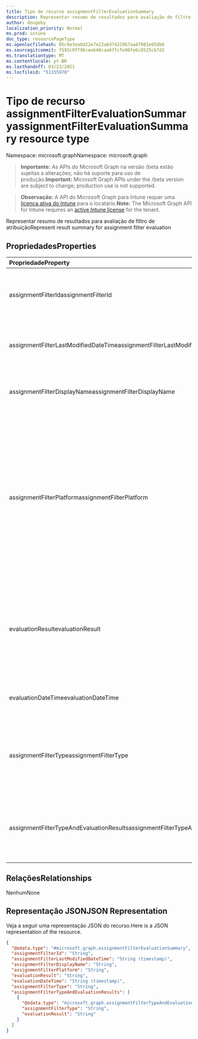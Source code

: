```yaml
---
title: Tipo de recurso assignmentFilterEvaluationSummary
description: Representar resumo de resultados para avaliação de filtro de atribuição
author: dougeby
localization_priority: Normal
ms.prod: intune
doc_type: resourcePageType
ms.openlocfilehash: 05c9a3eabd22e7e22a6d74229b7aa47901e05db6
ms.sourcegitcommit: f592c9ff96ceeb40caa67fcfe90fe6c8525cb7d2
ms.translationtype: MT
ms.contentlocale: pt-BR
ms.lasthandoff: 03/23/2021
ms.locfileid: "51155978"
---
```

# <a name="assignmentfilterevaluationsummary-resource-type"></a><span data-ttu-id="ee047-103">Tipo de recurso assignmentFilterEvaluationSummary</span><span class="sxs-lookup"><span data-stu-id="ee047-103">assignmentFilterEvaluationSummary resource type</span></span>

<span data-ttu-id="ee047-104">Namespace: microsoft.graph</span><span class="sxs-lookup"><span data-stu-id="ee047-104">Namespace: microsoft.graph</span></span>

> <span data-ttu-id="ee047-105">**Importante:** As APIs do Microsoft Graph na versão /beta estão sujeitas a alterações; não há suporte para uso de produção.</span><span class="sxs-lookup"><span data-stu-id="ee047-105">**Important:** Microsoft Graph APIs under the /beta version are subject to change; production use is not supported.</span></span>

> <span data-ttu-id="ee047-106">**Observação:** A API do Microsoft Graph para Intune requer uma [licença ativa do Intune](https://go.microsoft.com/fwlink/?linkid=839381) para o locatário.</span><span class="sxs-lookup"><span data-stu-id="ee047-106">**Note:** The Microsoft Graph API for Intune requires an [active Intune license](https://go.microsoft.com/fwlink/?linkid=839381) for the tenant.</span></span>

<span data-ttu-id="ee047-107">Representar resumo de resultados para avaliação de filtro de atribuição</span><span class="sxs-lookup"><span data-stu-id="ee047-107">Represent result summary for assignment filter evaluation</span></span>

## <a name="properties"></a><span data-ttu-id="ee047-108">Propriedades</span><span class="sxs-lookup"><span data-stu-id="ee047-108">Properties</span></span>
|<span data-ttu-id="ee047-109">Propriedade</span><span class="sxs-lookup"><span data-stu-id="ee047-109">Property</span></span>|<span data-ttu-id="ee047-110">Tipo</span><span class="sxs-lookup"><span data-stu-id="ee047-110">Type</span></span>|<span data-ttu-id="ee047-111">Descrição</span><span class="sxs-lookup"><span data-stu-id="ee047-111">Description</span></span>|
|:---|:---|:---|
|<span data-ttu-id="ee047-112">assignmentFilterId</span><span class="sxs-lookup"><span data-stu-id="ee047-112">assignmentFilterId</span></span>|<span data-ttu-id="ee047-113">Cadeia de caracteres</span><span class="sxs-lookup"><span data-stu-id="ee047-113">String</span></span>|<span data-ttu-id="ee047-114">Identificador exclusivo do objeto de filtro de atribuição</span><span class="sxs-lookup"><span data-stu-id="ee047-114">Unique identifier for the assignment filter object</span></span>|
|<span data-ttu-id="ee047-115">assignmentFilterLastModifiedDateTime</span><span class="sxs-lookup"><span data-stu-id="ee047-115">assignmentFilterLastModifiedDateTime</span></span>|<span data-ttu-id="ee047-116">DateTimeOffset</span><span class="sxs-lookup"><span data-stu-id="ee047-116">DateTimeOffset</span></span>|<span data-ttu-id="ee047-117">A hora em que o filtro de atribuição foi modificado pela última vez.</span><span class="sxs-lookup"><span data-stu-id="ee047-117">The time the assignment filter was last modified.</span></span>|
|<span data-ttu-id="ee047-118">assignmentFilterDisplayName</span><span class="sxs-lookup"><span data-stu-id="ee047-118">assignmentFilterDisplayName</span></span>|<span data-ttu-id="ee047-119">Cadeia de caracteres</span><span class="sxs-lookup"><span data-stu-id="ee047-119">String</span></span>|<span data-ttu-id="ee047-120">O nome definido pelo administrador para filtro de atribuição.</span><span class="sxs-lookup"><span data-stu-id="ee047-120">The admin defined name for assignment filter.</span></span>|
|<span data-ttu-id="ee047-121">assignmentFilterPlatform</span><span class="sxs-lookup"><span data-stu-id="ee047-121">assignmentFilterPlatform</span></span>|[<span data-ttu-id="ee047-122">devicePlatformType</span><span class="sxs-lookup"><span data-stu-id="ee047-122">devicePlatformType</span></span>](../resources/intune-shared-deviceplatformtype.md)|<span data-ttu-id="ee047-123">A plataforma para a qual esse filtro de atribuição é criado.</span><span class="sxs-lookup"><span data-stu-id="ee047-123">The platform for which this assignment filter is created.</span></span> <span data-ttu-id="ee047-124">Os valores possíveis são: `android`, `androidForWork`, `iOS`, `macOS`, `windowsPhone81`, `windows81AndLater`, `windows10AndLater`, `androidWorkProfile`, `unknown`.</span><span class="sxs-lookup"><span data-stu-id="ee047-124">Possible values are: `android`, `androidForWork`, `iOS`, `macOS`, `windowsPhone81`, `windows81AndLater`, `windows10AndLater`, `androidWorkProfile`, `unknown`.</span></span>|
|<span data-ttu-id="ee047-125">evaluationResult</span><span class="sxs-lookup"><span data-stu-id="ee047-125">evaluationResult</span></span>|[<span data-ttu-id="ee047-126">assignmentFilterEvaluationResult</span><span class="sxs-lookup"><span data-stu-id="ee047-126">assignmentFilterEvaluationResult</span></span>](../resources/intune-policyset-assignmentfilterevaluationresult.md)|<span data-ttu-id="ee047-127">Resultado da avaliação do filtro de atribuição.</span><span class="sxs-lookup"><span data-stu-id="ee047-127">Assignment filter evaluation result.</span></span> <span data-ttu-id="ee047-128">Os possíveis valores são: `unknown`, `match`, `notMatch`, `inconclusive`, `failure`, `notEvaluated`.</span><span class="sxs-lookup"><span data-stu-id="ee047-128">Possible values are: `unknown`, `match`, `notMatch`, `inconclusive`, `failure`, `notEvaluated`.</span></span>|
|<span data-ttu-id="ee047-129">evaluationDateTime</span><span class="sxs-lookup"><span data-stu-id="ee047-129">evaluationDateTime</span></span>|<span data-ttu-id="ee047-130">DateTimeOffset</span><span class="sxs-lookup"><span data-stu-id="ee047-130">DateTimeOffset</span></span>|<span data-ttu-id="ee047-131">O filtro de atribuição de hora foi avaliado.</span><span class="sxs-lookup"><span data-stu-id="ee047-131">The time assignment filter was evaluated.</span></span>|
|<span data-ttu-id="ee047-132">assignmentFilterType</span><span class="sxs-lookup"><span data-stu-id="ee047-132">assignmentFilterType</span></span>|[<span data-ttu-id="ee047-133">deviceAndAppManagementAssignmentFilterType</span><span class="sxs-lookup"><span data-stu-id="ee047-133">deviceAndAppManagementAssignmentFilterType</span></span>](../resources/intune-shared-deviceandappmanagementassignmentfiltertype.md)|<span data-ttu-id="ee047-134">Indique o tipo de filtro incluir ou excluir.</span><span class="sxs-lookup"><span data-stu-id="ee047-134">Indicate filter type either include or exclude.</span></span> <span data-ttu-id="ee047-135">Os valores possíveis são: `none`, `include`, `exclude`.</span><span class="sxs-lookup"><span data-stu-id="ee047-135">Possible values are: `none`, `include`, `exclude`.</span></span>|
|<span data-ttu-id="ee047-136">assignmentFilterTypeAndEvaluationResults</span><span class="sxs-lookup"><span data-stu-id="ee047-136">assignmentFilterTypeAndEvaluationResults</span></span>|<span data-ttu-id="ee047-137">[coleção assignmentFilterTypeAndEvaluationResult](../resources/intune-policyset-assignmentfiltertypeandevaluationresult.md)</span><span class="sxs-lookup"><span data-stu-id="ee047-137">[assignmentFilterTypeAndEvaluationResult](../resources/intune-policyset-assignmentfiltertypeandevaluationresult.md) collection</span></span>|<span data-ttu-id="ee047-138">Uma coleção de tipos de filtro e seus resultados de avaliação correspondentes.</span><span class="sxs-lookup"><span data-stu-id="ee047-138">A collection of filter types and their corresponding evaluation results.</span></span>|

## <a name="relationships"></a><span data-ttu-id="ee047-139">Relações</span><span class="sxs-lookup"><span data-stu-id="ee047-139">Relationships</span></span>
<span data-ttu-id="ee047-140">Nenhum</span><span class="sxs-lookup"><span data-stu-id="ee047-140">None</span></span>

## <a name="json-representation"></a><span data-ttu-id="ee047-141">Representação JSON</span><span class="sxs-lookup"><span data-stu-id="ee047-141">JSON Representation</span></span>
<span data-ttu-id="ee047-142">Veja a seguir uma representação JSON do recurso.</span><span class="sxs-lookup"><span data-stu-id="ee047-142">Here is a JSON representation of the resource.</span></span>
<!-- {
  "blockType": "resource",
  "@odata.type": "microsoft.graph.assignmentFilterEvaluationSummary"
}
-->
``` json
{
  "@odata.type": "#microsoft.graph.assignmentFilterEvaluationSummary",
  "assignmentFilterId": "String",
  "assignmentFilterLastModifiedDateTime": "String (timestamp)",
  "assignmentFilterDisplayName": "String",
  "assignmentFilterPlatform": "String",
  "evaluationResult": "String",
  "evaluationDateTime": "String (timestamp)",
  "assignmentFilterType": "String",
  "assignmentFilterTypeAndEvaluationResults": [
    {
      "@odata.type": "microsoft.graph.assignmentFilterTypeAndEvaluationResult",
      "assignmentFilterType": "String",
      "evaluationResult": "String"
    }
  ]
}
```




